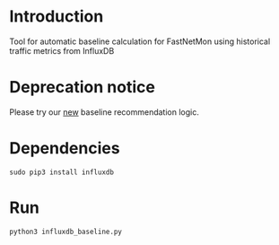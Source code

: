# Introduction

Tool for automatic baseline calculation for FastNetMon using historical traffic metrics from InfluxDB

# Deprecation notice

Please try our [new](https://fastnetmon.com/docs-fnm-advanced/automated-baseline-calculation-with-fastnetmon-advanced/) baseline recommendation logic.

# Dependencies

```sudo pip3 install influxdb```

# Run

```
python3 influxdb_baseline.py
```
